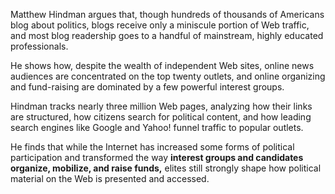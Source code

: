 Matthew Hindman argues that, though hundreds of thousands of Americans blog about politics, blogs receive only a miniscule portion of Web traffic, and most blog readership goes to a handful of mainstream, highly educated professionals. 

He shows how, despite the wealth of independent Web sites, online news audiences are concentrated on the top twenty outlets, and online organizing and fund-raising are dominated by a few powerful interest groups.

Hindman tracks nearly three million Web pages, analyzing how their links are structured, how citizens search for political content, and how leading search engines like Google and Yahoo! funnel traffic to popular outlets. 

He finds that while the Internet has increased some forms of political participation and transformed the way **interest groups and candidates organize, mobilize, and raise funds,** elites still strongly shape how political material on the Web is presented and accessed.